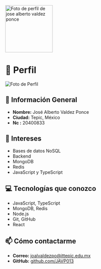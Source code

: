 
<img src="https://avatars.githubusercontent.com/u/179789742?v=4&size=64" width="150" alt="Foto de perfil de jose alberto valdez ponce" />

# 👤 Perfil

![Foto de Perfil](foto_perfil.jpg)

## 📌 Información General
- **Nombre:** José Alberto Valdez Ponce
- **Ciudad:** Tepic, México
- **Nc    :** 20400833

## 🎯 Intereses
- Bases de datos NoSQL
- Backend
- MongoDB
- Redis
- JavaScript y TypeScript

## 💻 Tecnologías que conozco
- JavaScript, TypeScript
- MongoDB, Redis
- Node.js
- Git, GitHub
- React

## 📫 Cómo contactarme
- **Correo:** joalvaldezpo@ittepic.edu.mx
- **GitHub:** [github.com/JAVP013](https://github.com/JAVP013)
